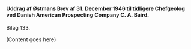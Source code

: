 #### Uddrag af Østmans Brev af 31. December 1946 til tidligere Chefgeolog ved Danish American Prospecting Company C. A. Baird.

Bilag 133.

(Content goes here)

